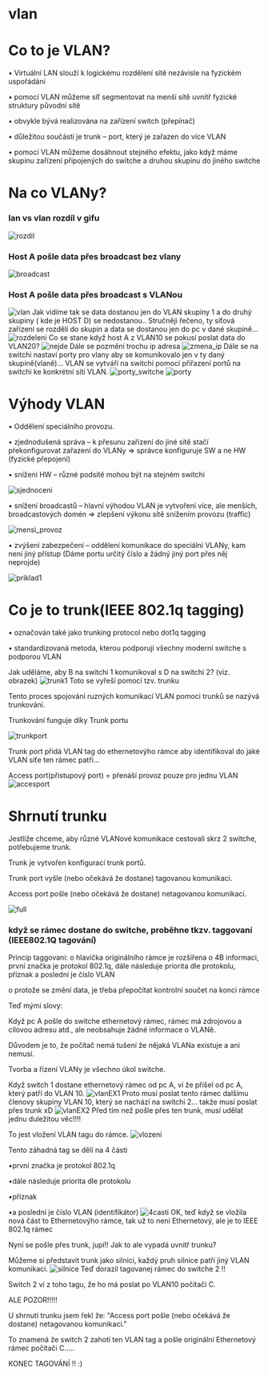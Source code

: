 # vlan
# Co to je VLAN?
• Virtuální LAN slouží k logickému rozdělení sítě nezávisle na fyzickém uspořádání

• pomocí VLAN můžeme síť segmentovat na menší sítě uvnitř fyzické struktury původní sítě

• obvykle bývá realizována na zařízení switch (přepínač)

• důležitou součástí je trunk – port, který je zařazen do více VLAN

• pomocí VLAN můžeme dosáhnout stejného efektu, jako když máme skupinu zařízení připojených do switche a druhou skupinu do jiného switche 
# Na co VLANy?
### lan vs vlan rozdíl v gifu
![rozdil](rozdil.gif)
### Host A pošle data přes broadcast bez vlany
![broadcast](broadcast.gif)
### Host A pošle data přes broadcast s VLANou
![vlan](vlan.gif)
Jak vidíme tak se data dostanou jen do VLAN skupiny 1 a do druhý skupiny ( kde je HOST D) se nedostanou..
Stručněji řečeno, ty síťová zařízení se rozdělí do skupin a data se dostanou jen do pc v dané skupině...
![rozdeleni](rozdeleni.gif)
Co se stane když host A z VLAN10 se pokusí poslat data do VLAN20?
![nejde](nejde.gif)
Dále se pozmění trochu ip adresa
![zmena_ip](zmena_ip.gif)
Dále se na switchi nastaví porty pro vlany aby se komunikovalo jen v ty daný skupině(vlaně)...
VLAN se vytváří na switchi pomocí přiřazení portů na switchi ke konkrétní síti VLAN.
![porty_switche](porty_switche.png)
![porty](porty.png)
# Výhody VLAN
• Oddělení speciálního provozu.

• zjednodušená správa – k přesunu zařízení do jiné sítě stačí překonfigurovat zařazení do VLANy => správce konfiguruje SW a ne HW (fyzické přepojení)

• snížení HW – různé podsítě mohou být na stejném switchi 

![sjednoceni](sjednoceni.gif)

• snížení broadcastů – hlavní výhodou VLAN je vytvoření více, ale menších, broadcastových domén => zlepšení výkonu sítě snížením provozu (traffic)

![mensi_provoz](mensi_provoz.gif)

• zvýšení zabezpečení – oddělení komunikace do speciální VLANy, kam není jiný přístup 
(Dáme portu určitý číslo a žádný jiný port přes něj neprojde)

![priklad1](priklad1.png)
# Co je to trunk(IEEE 802.1q tagging)
• označován také jako trunking protocol nebo dot1q tagging

• standardizovaná metoda, kterou podporují všechny moderní switche s podporou VLAN

Jak uděláme, aby B na switchi 1 komunikoval s D na switchi 2? (viz. obrazek)
![trunk1](trunk1.png)
Toto se vyřeší pomocí tzv. trunku

Tento proces spojování ruzných komunikací VLAN pomoci trunků se nazývá trunkování.

Trunkování funguje díky Trunk portu 

![trunkport](trunkport.png)

Trunk port přidá VLAN tag do ethernetovýho rámce aby identifikoval do jaké VLAN síťe ten rámec patří...

Access port(přistupový port) = přenáší provoz pouze pro jednu VLAN 
![accesport](accesport.png)

# Shrnutí trunku
Jestliže chceme, aby různé VLANové komunikace cestovali skrz 2 switche, potřebujeme trunk.

Trunk je vytvořen konfigurací trunk portů.

Trunk port vyšle (nebo očekává že dostane) tagovanou komunikaci.

Access port pošle (nebo očekává že dostane) netagovanou komunikaci.

![full](full.png)
### když se rámec dostane do switche, proběhne tkzv. taggovaní (IEEE802.1Q tagování)

Princip taggovaní:
o hlavička originálního rámce je rozšířena o 4B informaci, první značka je protokol 802.1q, dále následuje priorita dle protokolu, příznak a poslední je číslo VLAN

o protože se změní data, je třeba přepočítat kontrolní součet na konci rámce 

Teď mými slovy:

Když pc A pošle do switche ethernetový rámec, rámec má zdrojovou a cílovou adresu atd., ale neobsahuje žádné informace o VLANě.

Důvodem je to, že počítač nemá tušení že nějaká VLANa existuje a ani nemusí.

Tvorba a řízení VLANy je všechno úkol switche.

Když switch 1 dostane ethernetový rámec od pc A, ví že přišel od pc A, který patří do VLAN 10.
![vlanEX1](vlanEx1.png)
Proto musí poslat tento rámec dalšímu členovy skupiny VLAN 10, který se nachází na switchi 2... takže musí poslat přes trunk xD
![vlanEX2](vlanEx2.png)
Před tím než pošle přes ten trunk, musí udělat jednu duležitou věc!!!!

To jest vložení VLAN tagu do rámce.
![vlozeni](vlozeni.gif)

Tento záhadná tag se dělí na 4 části

•první značka je protokol 802.1q

•dále následuje priorita dle protokolu

•příznak 

•a poslední je číslo VLAN (identifikátor)
![4casti](4casti.png)
OK, teď když se vložila nová část to Ethernetovýho rámce, tak už to není Ethernetový, ale je to IEEE 802.1q rámec

Nyní se pošle přes trunk, jupí!! Jak to ale vypadá uvnitř trunku?

Můžeme si představit trunk jako silnici, každý pruh silnice patří jiný VLAN komunikaci.
![silnice](silnice.gif)
Teď dorazil tagovanej rámec do switche 2 !!

Switch 2 ví z toho tagu, že ho má poslat po VLAN10 počítači C.

ALE POZOR!!!!!

U shrnutí trunku jsem řekl že: "Access port pošle (nebo očekává že dostane) netagovanou komunikaci."

To znamená že switch 2 zahotí ten VLAN tag a pošle originální Ethernetový rámec počítači C.....

KONEC TAGOVÁNÍ !! :)





 

